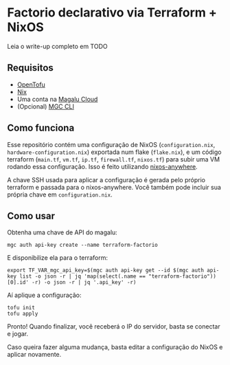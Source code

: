 # Factorio declarativo via Terraform + NixOS

Leia o write-up completo em TODO

## Requisitos

- [OpenTofu](https://opentofu.org/docs/intro/install/)
- [Nix](https://nixos.org/download) 
- Uma conta na [Magalu Cloud](https://magalu.cloud/)
- (Opcional) [MGC CLI](https://docs.magalu.cloud/docs/devops-tools/cli-mgc/overview/)

## Como funciona

Esse repositório contém uma configuração de NixOS (`configuration.nix`, `hardware-configuration.nix`) exportada num flake (`flake.nix`), e um código terraform (`main.tf`, `vm.tf`, `ip.tf`, `firewall.tf`, `nixos.tf`) para subir uma VM rodando essa configuração. Isso é feito utilizando [nixos-anywhere](https://github.com/nix-community/nixos-anywhere).

A chave SSH usada para aplicar a configuração é gerada pelo próprio terraform e passada para o nixos-anywhere. Você também pode incluir sua própria chave em `configuration.nix`.

## Como usar

Obtenha uma chave de API do magalu:
```
mgc auth api-key create --name terraform-factorio
```

E disponibilize ela para o terraform:
```
export TF_VAR_mgc_api_key=$(mgc auth api-key get --id $(mgc auth api-key list -o json -r | jq 'map(select(.name == "terraform-factorio"))[0].id' -r) -o json -r | jq '.api_key' -r)
```

Aí aplique a configuração:
```
tofu init
tofu apply
```

Pronto! Quando finalizar, você receberá o IP do servidor, basta se conectar e jogar.

Caso queira fazer alguma mudança, basta editar a configuração do NixOS e aplicar novamente.
